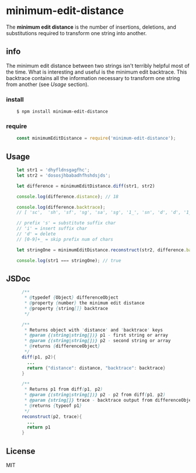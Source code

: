 # minimum-edit-distance

The **minimum edit distance** is the number of insertions, deletions, and substitutions required to transform one string into another.

## info
The minimum edit distance between two strings isn't terribly helpful most of the time. What is interesting and useful is the minimum edit backtrace. This backtrace contains all the information necessary to transform one string from another (see _Usage_ section).

### install

```
    $ npm install minimum-edit-distance
```
### require
```javascript
    const minimumEditDistance = require('minimum-edit-distance');
```    

## Usage

```javascript
    let str1 = 'dhyfldnsgagfhc';
    let str2 = 'dososjhbabadhfhshdsjds';

    let difference = minimumEditDistance.diff(str1, str2)

    console.log(difference.distance); // 18

    console.log(difference.backtrace);
    // [ 'sc',  'sh', 'sf', 'sg', 'sa', 'sg', '1_', 'sn', 'd', 'd', '1_', 'sl', 'sf', 'sy', 'd', '1_', 'd', 'd', 'd', 'd', 'd', '1_' ]

    // prefix 's' = substitute suffix char
    // 'i' = insert suffix char
    // 'd' = delete
    // [0-9]+_ = skip prefix num of chars

    let stringOne = minimumEditDistance.reconstruct(str2, difference.backtrace)

    console.log(str1 === stringOne); // true
```

## JSDoc
```java
      /**
       * @typedef {Object} differenceObject
       * @property {number} the minimum edit distance
       * @property {string[]} backtrace
       */

      /**
       * Returns object with 'distance' and 'backtrace' keys
       * @param {(string|string[])} p1 - first string or array
       * @param {(string|string[])} p2 - second string or array
       * @returns {differenceObject}
       */
      diff(p1, p2){
        ...
        return {"distance": distance, "backtrace": backtrace}
      }

      /**
       * Returns p1 from diff(p1, p2)
       * @param {(string|string[])} p2 - p2 from diff(p1, p2)
       * @param {string[]} trace - backtrace output from differenceObject
       * @returns {typeof p1}
       */
      reconstruct(p2, trace){
        ...
        return p1
      }
```
## License

MIT
